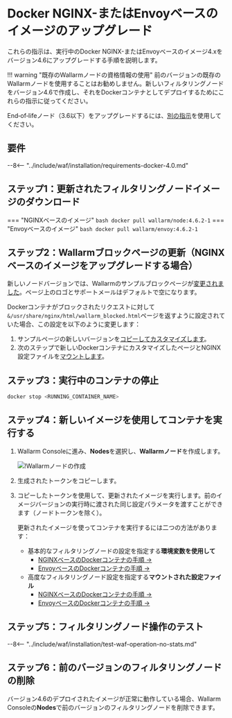 [waf-mode-instr]:                   ../admin-ja/configure-wallarm-mode.md
[blocking-page-instr]:              ../admin-ja/configuration-guides/configure-block-page-and-code.md
[logging-instr]:                    ../admin-ja/configure-logging.md
[proxy-balancer-instr]:             ../admin-ja/using-proxy-or-balancer-ja.md
[process-time-limit-instr]:         ../admin-ja/configure-parameters-ja.md#wallarm_process_time_limit
[allocating-memory-guide]:          ../admin-ja/configuration-guides/allocate-resources-for-node.md
[ptrav-attack-docs]:                ../attacks-vulns-list.md#path-traversal
[attacks-in-ui-image]:              ../images/admin-guides/test-attacks-quickstart.png
[nginx-process-time-limit-docs]:    ../admin-ja/configure-parameters-ja.md#wallarm_process_time_limit
[nginx-process-time-limit-block-docs]:  ../admin-ja/configure-parameters-ja.md#wallarm_process_time_limit_block
[overlimit-res-rule-docs]:           ../user-guides/rules/configure-overlimit-res-detection.md
[graylist-docs]:                     ../user-guides/ip-lists/graylist.md
[waf-mode-instr]:                   ../admin-ja/configure-wallarm-mode.md
[envoy-process-time-limit-docs]:    ../admin-ja/configuration-guides/envoy/fine-tuning.md#process_time_limit
[envoy-process-time-limit-block-docs]: ../admin-ja/configuration-guides/envoy/fine-tuning.md#process_time_limit_block

# Docker NGINX-またはEnvoyベースのイメージのアップグレード

これらの指示は、実行中のDocker NGINX-またはEnvoyベースのイメージ4.xをバージョン4.6にアップグレードする手順を説明します。

!!! warning "既存のWallarmノードの資格情報の使用"
    前のバージョンの既存のWallarmノードを使用することはお勧めしません。新しいフィルタリングノードをバージョン4.6で作成し、それをDockerコンテナとしてデプロイするためにこれらの指示に従ってください。

End‑of‑lifeノード（3.6以下）をアップグレードするには、[別の指示](older-versions/docker-container.md)を使用してください。

## 要件

--8<-- "../include/waf/installation/requirements-docker-4.0.md"

## ステップ1：更新されたフィルタリングノードイメージのダウンロード

=== "NGINXベースのイメージ"
    ``` bash
    docker pull wallarm/node:4.6.2-1
    ```
=== "Envoyベースのイメージ"
    ``` bash
    docker pull wallarm/envoy:4.6.2-1
    ```

## ステップ2：Wallarmブロックページの更新（NGINXベースのイメージをアップグレードする場合）

新しいノードバージョンでは、Wallarmのサンプルブロックページが[変更されました](what-is-new.md#new-blocking-page)。ページ上のロゴとサポートメールはデフォルトで空になります。

Dockerコンテナがブロックされたリクエストに対して`&/usr/share/nginx/html/wallarm_blocked.html`ページを返すように設定されていた場合、この設定を以下のように変更します：

1. サンプルページの新しいバージョンを[コピーしてカスタマイズします](../admin-ja/configuration-guides/configure-block-page-and-code.md#customizing-sample-blocking-page)。
1. 次のステップで新しいDockerコンテナにカスタマイズしたページとNGINX設定ファイルを[マウントします](../admin-ja/configuration-guides/configure-block-page-and-code.md#path-to-the-htm-or-html-file-with-the-blocking-page-and-error-code)。

## ステップ3：実行中のコンテナの停止

```bash
docker stop <RUNNING_CONTAINER_NAME>
```

## ステップ4：新しいイメージを使用してコンテナを実行する

1. Wallarm Consoleに進み、**Nodes**を選択し、**Wallarmノード**を作成します。

    ![!Wallarmノードの作成](../images/user-guides/nodes/create-wallarm-node-name-specified.png)
1. 生成されたトークンをコピーします。
1. コピーしたトークンを使用して、更新されたイメージを実行します。前のイメージバージョンの実行時に渡された同じ設定パラメータを渡すことができます（ノードトークンを除く）。
    
    更新されたイメージを使ってコンテナを実行するには二つの方法があります：

    * 基本的なフィルタリングノードの設定を指定する**環境変数を使用して**
        * [NGINXベースのDockerコンテナの手順 →](../admin-ja/installation-docker-ja.md#run-the-container-passing-the-environment-variables)
        * [EnvoyベースのDockerコンテナの手順 →](../admin-ja/installation-guides/envoy/envoy-docker.md#run-the-container-passing-the-environment-variables)
    * 高度なフィルタリングノード設定を指定する**マウントされた設定ファイル**
        * [NGINXベースのDockerコンテナの手順 →](../admin-ja/installation-docker-ja.md#run-the-container-mounting-the-configuration-file)
        * [EnvoyベースのDockerコンテナの手順 →](../admin-ja/installation-guides/envoy/envoy-docker.md#run-the-container-mounting-envoyyaml)

## ステップ5：フィルタリングノード操作のテスト

--8<-- "../include/waf/installation/test-waf-operation-no-stats.md"

## ステップ6：前のバージョンのフィルタリングノードの削除

バージョン4.6のデプロイされたイメージが正常に動作している場合、Wallarm Consoleの**Nodes**で前のバージョンのフィルタリングノードを削除できます。

